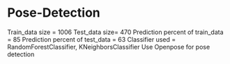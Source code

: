 # Pose-Detection
Train_data size = 1006
Test_data size= 470
Prediction percent of train_data = 85
Prediction percent of test_data = 63
Classifier used = RandomForestClassifier, KNeighborsClassifier
Use Openpose for pose detection


